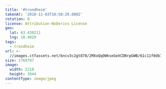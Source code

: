 ```yaml
---
title: '#trondheim'
takenAt: '2018-11-03T10:58:20.000Z'
rotation: 0
license: Attribution-NoDerivs License
geo:
  lat: 63.430211
  lng: 10.4029
tags:
  - trondheim
url: >-
  //images.ctfassets.net/bncv3c2gt878/2MXoQqOWkseGeXCDNrpGWB/61c11f0db752201f6d370df68626af6a/trondheim_44977433414_o
size: 1769797
image:
  width: 2218
  height: 3944
contentType: image/jpeg
---
```


